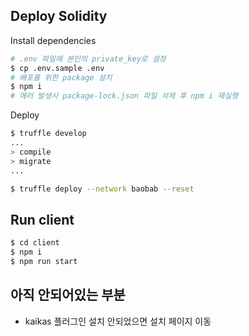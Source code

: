 ## Deploy Solidity

Install dependencies

```bash
# .env 파일에 본인의 private_key로 설정
$ cp .env.sample .env
# 배포를 위한 package 설치
$ npm i
# 에러 발생시 package-lock.json 파일 삭제 후 npm i 재실행
```

Deploy

```bash
$ truffle develop
...
> compile
> migrate
...

$ truffle deploy --network baobab --reset
```

## Run client

```bash
$ cd client
$ npm i
$ npm run start
```

## 아직 안되어있는 부분

- kaikas 플러그인 설치 안되었으면 설치 페이지 이동
